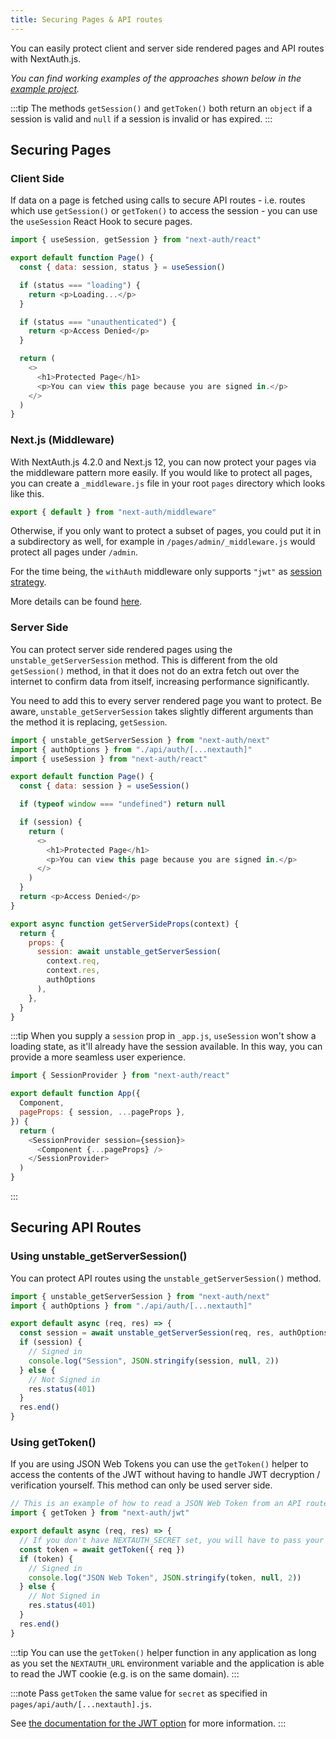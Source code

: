 ```yaml
---
title: Securing Pages & API routes
---
```


You can easily protect client and server side rendered pages and API routes with NextAuth.js.

_You can find working examples of the approaches shown below in the [example project](https://github.com/nextauthjs/next-auth-example/)._

:::tip
The methods `getSession()` and `getToken()` both return an `object` if a session is valid and `null` if a session is invalid or has expired.
:::

## Securing Pages

### Client Side

If data on a page is fetched using calls to secure API routes - i.e. routes which use `getSession()` or `getToken()` to access the session - you can use the `useSession` React Hook to secure pages.

```js title="pages/client-side-example.js"
import { useSession, getSession } from "next-auth/react"

export default function Page() {
  const { data: session, status } = useSession()

  if (status === "loading") {
    return <p>Loading...</p>
  }

  if (status === "unauthenticated") {
    return <p>Access Denied</p>
  }

  return (
    <>
      <h1>Protected Page</h1>
      <p>You can view this page because you are signed in.</p>
    </>
  )
}
```

### Next.js (Middleware)

With NextAuth.js 4.2.0 and Next.js 12, you can now protect your pages via the middleware pattern more easily. If you would like to protect all pages, you can create a `_middleware.js` file in your root `pages` directory which looks like this.

```js title="/middleware.js"
export { default } from "next-auth/middleware"
```

Otherwise, if you only want to protect a subset of pages, you could put it in a subdirectory as well, for example in `/pages/admin/_middleware.js` would protect all pages under `/admin`.

For the time being, the `withAuth` middleware only supports `"jwt"` as [session strategy](https://next-auth.js.org/configuration/options#session).

More details can be found [here](https://next-auth.js.org/configuration/nextjs#middleware).

### Server Side

You can protect server side rendered pages using the `unstable_getServerSession` method. This is different from the old `getSession()` method, in that it does not do an extra fetch out over the internet to confirm data from itself, increasing performance significantly.

You need to add this to every server rendered page you want to protect. Be aware, `unstable_getServerSession` takes slightly different arguments than the method it is replacing, `getSession`.

```js title="pages/server-side-example.js"
import { unstable_getServerSession } from "next-auth/next"
import { authOptions } from "./api/auth/[...nextauth]"
import { useSession } from "next-auth/react"

export default function Page() {
  const { data: session } = useSession()

  if (typeof window === "undefined") return null

  if (session) {
    return (
      <>
        <h1>Protected Page</h1>
        <p>You can view this page because you are signed in.</p>
      </>
    )
  }
  return <p>Access Denied</p>
}

export async function getServerSideProps(context) {
  return {
    props: {
      session: await unstable_getServerSession(
        context.req,
        context.res,
        authOptions
      ),
    },
  }
}
```

:::tip
When you supply a `session` prop in `_app.js`, `useSession` won't show a loading state, as it'll already have the session available. In this way, you can provide a more seamless user experience.

```js title="pages/_app.js"
import { SessionProvider } from "next-auth/react"

export default function App({
  Component,
  pageProps: { session, ...pageProps },
}) {
  return (
    <SessionProvider session={session}>
      <Component {...pageProps} />
    </SessionProvider>
  )
}
```

:::

## Securing API Routes

### Using unstable_getServerSession()

You can protect API routes using the `unstable_getServerSession()` method.

```js title="pages/api/get-session-example.js"
import { unstable_getServerSession } from "next-auth/next"
import { authOptions } from "./api/auth/[...nextauth]"

export default async (req, res) => {
  const session = await unstable_getServerSession(req, res, authOptions)
  if (session) {
    // Signed in
    console.log("Session", JSON.stringify(session, null, 2))
  } else {
    // Not Signed in
    res.status(401)
  }
  res.end()
}
```

### Using getToken()

If you are using JSON Web Tokens you can use the `getToken()` helper to access the contents of the JWT without having to handle JWT decryption / verification yourself. This method can only be used server side.

```js title="pages/api/get-token-example.js"
// This is an example of how to read a JSON Web Token from an API route
import { getToken } from "next-auth/jwt"

export default async (req, res) => {
  // If you don't have NEXTAUTH_SECRET set, you will have to pass your secret as `secret` to `getToken`
  const token = await getToken({ req })
  if (token) {
    // Signed in
    console.log("JSON Web Token", JSON.stringify(token, null, 2))
  } else {
    // Not Signed in
    res.status(401)
  }
  res.end()
}
```

:::tip
You can use the `getToken()` helper function in any application as long as you set the `NEXTAUTH_URL` environment variable and the application is able to read the JWT cookie (e.g. is on the same domain).
:::

:::note
Pass `getToken` the same value for `secret` as specified in `pages/api/auth/[...nextauth].js`.

See [the documentation for the JWT option](/configuration/options#jwt) for more information.
:::
